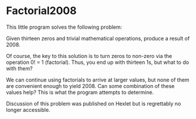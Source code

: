 Factorial2008
=============
This little program solves the following problem:

Given thirteen zeros and trivial mathematical operations, produce a result of 2008.

Of course, the key to this solution is to turn zeros to non-zero via the operation 0! = 1 (factorial). Thus, you end up with thirteen 1s, but what to do with them?

We can continue using factorials to arrive at larger values, but none of them are convenient enough to yield 2008. Can some combination of these values help? This is what the program attempts to determine.

Discussion of this problem was published on Hexlet but is regrettably no longer accessible.
